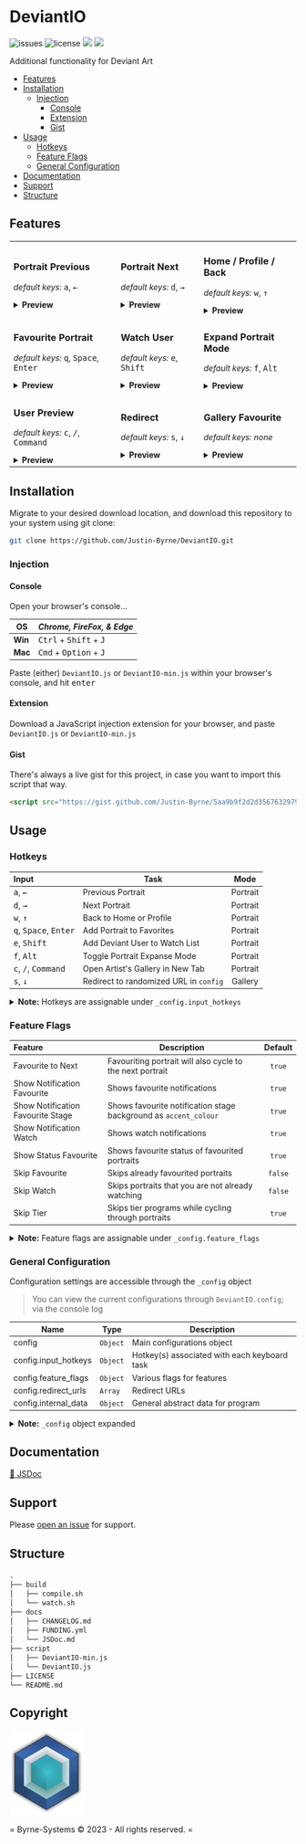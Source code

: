 # DeviantIO

![issues](https://img.shields.io/github/issues/Justin-Byrne/DeviantIO?style=flat-square)
![license](https://img.shields.io/github/license/Justin-Byrne/DeviantIO?style=flat-square)
<img src="https://img.shields.io/badge/Version-0.0.3-green?style=flat-square" />
<img src="https://img.shields.io/github/languages/code-size/Justin-Byrne/DeviantIO?style=flat-square" />

Additional functionality for Deviant Art

- [Features](#features)
- [Installation](#installation)
  - [Injection](#injection)
    - [Console](#console)
    - [Extension](#extension)
    - [Gist](#gist)
- [Usage](#usage)
  - [Hotkeys](#hotkeys)
  - [Feature Flags](#feature-flags)
  - [General Configuration](#general-configuration)
- [Documentation](#documentation)
- [Support](#support)
- [Structure](#structure)

## Features

<table>
<tr>
<td>

### Portrait Previous

<i>default keys:</i> <kbd>a</kbd>, <kbd>←</kbd>

<details>

<summary><b>Preview</b></summary>

![Previous](https://github.com/Justin-Byrne/DeviantIO/blob/main/images/features/Portrait_Previous.gif)

</details>
</td>
<td>

### Portrait Next

<i>default keys:</i> <kbd>d</kbd>, <kbd>→</kbd>

<details>

<summary><b>Preview</b></summary>

![Next](https://github.com/Justin-Byrne/DeviantIO/blob/main/images/features/Portrait_Next.gif)

</details>

</td>
<td>

### Home / Profile / Back

<i>default keys:</i> <kbd>w</kbd>, <kbd>↑</kbd>

<details>

<summary><b>Preview</b></summary>

![Next](https://github.com/Justin-Byrne/DeviantIO/blob/main/images/features/Portrait_Home.gif)

</details>

</td>
</tr>

<tr>
<td>

### Favourite Portrait

<i>default keys:</i> <kbd>q</kbd>, <kbd>Space</kbd>, <kbd>Enter</kbd>

<details>

<summary><b>Preview</b></summary>

![Next](https://github.com/Justin-Byrne/DeviantIO/blob/main/images/features/Portrait_Favourite.gif)

</details>

</td>
<td>

### Watch User

<i>default keys:</i> <kbd>e</kbd>, <kbd>Shift</kbd>

<details>

<summary><b>Preview</b></summary>

![Next](https://github.com/Justin-Byrne/DeviantIO/blob/main/images/features/Portrait_Watch.gif)

</details>

</td>
<td>

### Expand Portrait Mode

<i>default keys:</i> <kbd>f</kbd>, <kbd>Alt</kbd>

<details>

<summary><b>Preview</b></summary>

![Next](https://github.com/Justin-Byrne/DeviantIO/blob/main/images/features/Portrait_Expand.gif)

</details>

</td>
</tr>

<tr>
<td>

### User Preview

<i>default keys:</i> <kbd>c</kbd>, <kbd>/</kbd>, <kbd>Command</kbd>

<details>

<summary><b>Preview</b></summary>

![Next](https://github.com/Justin-Byrne/DeviantIO/blob/main/images/features/Portrait_User.gif)

</details>

</td>
<td>

### Redirect

<i>default keys:</i> <kbd>s</kbd>, <kbd>↓</kbd>

<details>

<summary><b>Preview</b></summary>

![Next](https://github.com/Justin-Byrne/DeviantIO/blob/main/images/features/Global_Redirect.gif)

</details>

</td>
<td>

### Gallery Favourite

<i>default keys:</i> <i>none</i>

<details>

<summary><b>Preview</b></summary>

![Next](https://github.com/Justin-Byrne/DeviantIO/blob/main/images/features/Gallery_Favourite.gif)

</details>

</td>
</tr>

</table>

## Installation

Migrate to your desired download location, and download this repository to your system using git clone:

```sh
git clone https://github.com/Justin-Byrne/DeviantIO.git
```

### Injection

#### Console

Open your browser's console...

| OS      | *Chrome, FireFox, & Edge* 						   |
| ------- | -------------------------------------------------- |
| **Win** | <kbd>Ctrl</kbd> + <kbd>Shift</kbd>  + <kbd>J</kbd> |
| **Mac** | <kbd>Cmd</kbd>  + <kbd>Option</kbd> + <kbd>J</kbd> |

Paste (either) `DeviantIO.js` or `DeviantIO-min.js` within your browser's console, and hit <kbd>enter</kbd>

#### Extension

Download a JavaScript injection extension for your browser, and paste `DeviantIO.js` or `DeviantIO-min.js`

#### Gist

There's always a live gist for this project, in case you want to import this script that way.

```HTML
<script src="https://gist.github.com/Justin-Byrne/5aa9b9f2d2d3567632979e48126900b1.js"></script>
```

## Usage

### Hotkeys

| Input                                            | Task                                     | Mode     |
| :----------------------------------------------- | ---------------------------------------- | :------: |
| <kbd>a</kbd>, <kbd>←</kbd>                       | Previous Portrait                        | Portrait |
| <kbd>d</kbd>, <kbd>→</kbd>                       | Next Portrait                            | Portrait |
| <kbd>w</kbd>, <kbd>↑</kbd>                       | Back to Home or Profile                  | Portrait |
| <kbd>q</kbd>, <kbd>Space</kbd>, <kbd>Enter</kbd> | Add Portrait to Favorites                | Portrait |
| <kbd>e</kbd>, <kbd>Shift</kbd>                   | Add Deviant User to Watch List           | Portrait |
| <kbd>f</kbd>, <kbd>Alt</kbd>                     | Toggle Portrait Expanse Mode             | Portrait |
| <kbd>c</kbd>, <kbd>/</kbd>, <kbd>Command</kbd>   | Open Artist's Gallery in New Tab         | Portrait |
| <kbd>s</kbd>, <kbd>↓</kbd>                       | Redirect to randomized URL in `config`   | Gallery  |

<details>

<summary><b>Note:</b> Hotkeys are assignable under <code>_config.input_hotkeys</code></summary>

```Javascript
let _config =
{
    input_hotkeys:
    {
        previous:  [ "a", "left"           ],       // [Portrait Mode] : Hotkey(s) to go to the previous portrait
        next:      [ "d", "right"          ],       // [Portrait Mode] : Hotkey(s) to go to the next portrait
        home:      [ "w", "up"             ],       // [Portrait Mode] : Hotkey(s) to go to the main gallery page
        favourite: [ "q", "space", "enter" ],       // [Portrait Mode] : Hotkey(s) to add picture to favourites
        watch:     [ "e", "shift"          ],       // [Portrait Mode] : Hotkey(s) to add user to watch list
        expand:    [ "f", "alt"            ],       // [Portrait Mode] : Hotkey(s) to toggle portrait expanse mode
        user:      [ "c", "/",   "command" ],       // [Portrait Mode] : Hotkey(s) to open current artist's gallery
        redirect:  [ "s", "down"           ]        //     [All Modes] : Hotkey(s) to open a new window with a random redirect; @see _config.redirect_urls
    },
    ...
}
```

</details>

### Feature Flags

| Feature                           | Description                                                       | Default |
| :-------------------------------- | ----------------------------------------------------------------- | :-----: |
| Favourite to Next                 | Favouriting portrait will also cycle to the next portrait         | `true`  |
| Show Notification Favourite       | Shows favourite notifications                                     | `true`  |
| Show Notification Favourite Stage | Shows favourite notification stage background as `accent_colour`  | `true`  |
| Show Notification Watch           | Shows watch notifications                                         | `true`  |
| Show Status Favourite             | Shows favourite status of favourited portraits                    | `true`  |
| Skip Favourite                    | Skips already favourited portraits                                | `false` |
| Skip Watch                        | Skips portraits that you are not already watching                 | `false` |
| Skip Tier                         | Skips tier programs while cycling through portraits               | `true`  |

<details>

<summary><b>Note:</b> Feature flags are assignable under <code>_config.feature_flags</code></summary>

```Javascript
let _config =
{
    ... ,
    feature_flags:
    {
        favourite_to_next:                  true,   // [Portrait Mode] : Favouriting portrait will also cycle to the next portrait
        show_notification_favourite:        true,   // [Portrait Mode] : Shows favourite notifications
        show_notification_favourite_stage:  true,   // [Portrait Mode] : Shows favourite notification stage background as accent_colour: @see _config.internal_data.accent_colour
        show_notification_watch:            true,   // [Portrait Mode] : Shows watch notifications
        show_status_favourite:              true,   //  [Gallery Mode] : Shows favourite status of favourited portraits
        skip_favourite:                     false,  // [Portrait Mode] : Skips already favourited portraits
        skip_watch:                         false,  // [Portrait Mode] : Skips portraits that you are not already watching
        skip_tier:                          true,   // [Portrait Mode] : Skips tier programs while cycling through portraits
    },
    ...
}
```
</details>

### General Configuration

Configuration settings are accessible through the `_config` object

> You can view the current configurations through `DeviantIO.config`; via the console log

| Name                 | Type      | Description                                  |
| -------------------- | --------- | -------------------------------------------- |
| config               | `Object`  | Main configurations object                   |
| config.input_hotkeys | `Object`  | Hotkey(s) associated with each keyboard task |
| config.feature_flags | `Object`  | Various flags for features                   |
| config.redirect_urls | `Array`   | Redirect URLs                                |
| config.internal_data | `Object`  | General abstract data for program            |

<details>

<summary><b>Note:</b> <code>_config</code> object expanded</summary>

```Javascript
/**
 * Main configuration settings
 * @private
 * @constant        {Object} _config                                        Main configurations object
 * @param           {Object} _config.input_hotkeys                          Hotkey(s) associated with each keyboard task; @see _keyboard_tasks
 * @param           {Object} _config.feature_flags                          Various flags for features
 * @param           {Array}  _config.redirect_urls                          Redirect URLs
 * @param           {Object} _config.internal_data                          General abstract data for program
 */
let _config =
{
    input_hotkeys:
    {
        previous:  [ "a", "left"           ],       // [Portrait Mode] : Hotkey(s) to go to the previous portrait
        next:      [ "d", "right"          ],       // [Portrait Mode] : Hotkey(s) to go to the next portrait
        home:      [ "w", "up"             ],       // [Portrait Mode] : Hotkey(s) to go to the main gallery page
        favourite: [ "q", "space", "enter" ],       // [Portrait Mode] : Hotkey(s) to add picture to favourites
        watch:     [ "e", "shift"          ],       // [Portrait Mode] : Hotkey(s) to add user to watch list
        expand:    [ "f", "alt"            ],       // [Portrait Mode] : Hotkey(s) to toggle portrait expanse mode
        user:      [ "c", "/",   "command" ],       // [Portrait Mode] : Hotkey(s) to open current artist's gallery
        redirect:  [ "r", "down"           ]        //     [All Modes] : Hotkey(s) to open a new window with a random redirect; @see _config.redirect_urls
    },
    feature_flags:
    {
        favourite_to_next:                  true,   // [Portrait Mode] : Favouriting portrait will also cycle to the next portrait
        show_notification_favourite:        true,   // [Portrait Mode] : Shows favourite notifications
        show_notification_favourite_stage:  true,   // [Portrait Mode] : Shows favourite notification stage background as accent_colour: @see _config.internal_data.accent_colour
        show_notification_watch:            true,   // [Portrait Mode] : Shows watch notifications
        show_status_favourite:              true,   //  [Gallery Mode] : Shows favourite status of favourited portraits
        skip_favourite:                     false,  // [Portrait Mode] : Skips already favourited portraits
        skip_watch:                         false,  // [Portrait Mode] : Skips portraits that you are not already watching
        skip_tier:                          true,   // [Portrait Mode] : Skips tier programs while cycling through portraits
    },
    redirect_urls:
    [
        "https://google.com",
        "https://gmail.com",
        "https://github.com",
        "https://trello.com"
    ],
    internal_data:
    {
        accent_colour: 'rgba(118, 228, 177, 1)',            // Favourited accent colour
        time_interval: 500,                                 // How often to update this script
        url_reference: undefined,                           // Present Deviant Art URL; defined at runtime
        deviantarturl: 'https://www.deviantart.com',        // Base Deviant Art URL
        mousetrap_cdn: '//cdnjs.cloudflare.com/ajax/libs/mousetrap/1.4.6/mousetrap.min.js',         // Mousetrap CDN address
        ui_data_hooks:
        {
            watch:     "[data-hook='user_watch_button']",   // Data hook for watch button
            favourite: "[data-hook='fave_button']",         // Data hook for favourite button
            stage:     "[data-hook='art_stage']",           // Data hook for background art stage of Portraits
            thumbs:    "[data-hook='deviation_std_thumb']", // Data hook for Portrait thumbnails
            user:      "[data-hook='user_link']",           // Data hook for user link
            action:    "[data-hook='action_bar']",          // Data hook for action bar
            meta:      "[data-hook='deviation_meta']"       // Data hook for deviation meta data
        },
        picture_rules:
        {
            off:                                            // Rules for non-favourited elements
            {
                border:    'none',
                boxShadow: 'none',
                opacity:    1
            },
            on:                                             // Rules for favourited elements
            {
                border:    `2px solid %ACCENT_COLOUR%`,
                boxShadow: `0px 0px 5px 2px %ACCENT_COLOUR%`,
                opacity:    0.5
            }
        }
    }
}
```

</details>

## Documentation

[:book: JSDoc](https://github.com/Justin-Byrne/DeviantIO/blob/main/docs/JSDoc.md)


## Support

Please [open an issue](https://github.com/Justin-Byrne/DeviantIO/issues/new) for support.

## Structure

```
.
├── build
│   ├── compile.sh
│   └── watch.sh
├── docs
│   ├── CHANGELOG.md
│   ├── FUNDING.yml
│   └── JSDoc.md
├── script
│   ├── DeviantIO-min.js
│   └── DeviantIO.js
├── LICENSE
└── README.md
```
 
## Copyright

![Byrne-Systems](https://github.com/Justin-Byrne/DeviantIO/blob/main/images/cube_sm.png)

= Byrne-Systems © 2023 - All rights reserved. =
